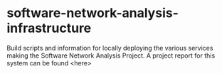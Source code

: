 # software-network-analysis-infrastructure
Build scripts and information for locally deploying the various services making the Software Network Analysis Project. A project report for this system can be found &lt;here>
